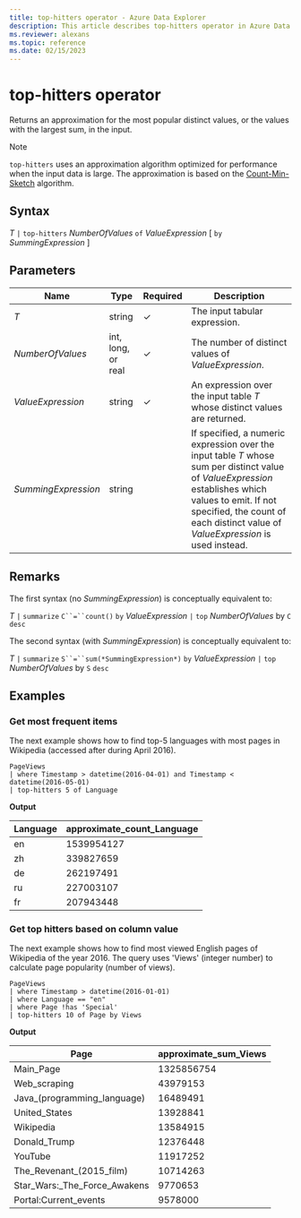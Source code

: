 ```yaml
---
title: top-hitters operator - Azure Data Explorer
description: This article describes top-hitters operator in Azure Data Explorer.
ms.reviewer: alexans
ms.topic: reference
ms.date: 02/15/2023
---
```

# top-hitters operator

Returns an approximation for the most popular distinct values, or the values
with the largest sum, in the input.

> [!NOTE]
> `top-hitters` uses an approximation algorithm optimized for performance
> when the input data is large.
> The approximation is based on the [Count-Min-Sketch](https://en.wikipedia.org/wiki/Count%E2%80%93min_sketch) algorithm.  

## Syntax

*T* `|` `top-hitters` *NumberOfValues* `of` *ValueExpression* [ `by` *SummingExpression* ]

## Parameters

| Name | Type | Required | Description |
|--|--|--|--|
| *T* | string | &check; | The input tabular expression.|
| *NumberOfValues* | int, long, or real | &check; | The number of distinct values of *ValueExpression*.|
| *ValueExpression* | string | &check; | An expression over the input table *T* whose distinct values are returned.|
| *SummingExpression* | string | | If specified, a numeric expression over the input table *T* whose sum per distinct value of *ValueExpression* establishes which values to emit. If not specified, the count of each distinct value of *ValueExpression*  is used instead.|

## Remarks

The first syntax (no *SummingExpression*) is conceptually equivalent to:

*T*
`|` `summarize` `C``=``count()` `by` *ValueExpression*
`|` `top` *NumberOfValues* by `C` `desc`

The second syntax (with *SummingExpression*) is conceptually equivalent to:

*T*
`|` `summarize` `S``=``sum(*SummingExpression*)` `by` *ValueExpression*
`|` `top` *NumberOfValues* by `S` `desc`

## Examples

### Get most frequent items

The next example shows how to find top-5 languages with most pages in Wikipedia (accessed after during April 2016).

```kusto
PageViews
| where Timestamp > datetime(2016-04-01) and Timestamp < datetime(2016-05-01) 
| top-hitters 5 of Language 
```

**Output**

|Language|approximate_count_Language|
|---|---|
|en|1539954127|
|zh|339827659|
|de|262197491|
|ru|227003107|
|fr|207943448|

### Get top hitters based on column value

The next example shows how to find most viewed English pages of Wikipedia of the year 2016.
The query uses 'Views' (integer number) to calculate page popularity (number of views).

```kusto
PageViews
| where Timestamp > datetime(2016-01-01)
| where Language == "en"
| where Page !has 'Special'
| top-hitters 10 of Page by Views
```

**Output**

|Page|approximate_sum_Views|
|---|---|
|Main_Page|1325856754|
|Web_scraping|43979153|
|Java_(programming_language)|16489491|
|United_States|13928841|
|Wikipedia|13584915|
|Donald_Trump|12376448|
|YouTube|11917252|
|The_Revenant_(2015_film)|10714263|
|Star_Wars:_The_Force_Awakens|9770653|
|Portal:Current_events|9578000|
